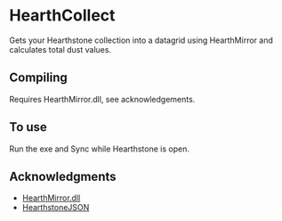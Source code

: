 # HearthCollect

Gets your Hearthstone collection into a datagrid using HearthMirror and calculates total dust values.

## Compiling

Requires HearthMirror.dll, see acknowledgements.

## To use

Run the exe and Sync while Hearthstone is open.

## Acknowledgments

* [HearthMirror.dll](https://github.com/HearthSim/HearthMirror/)
* [HearthstoneJSON](https://hearthstonejson.com/)
